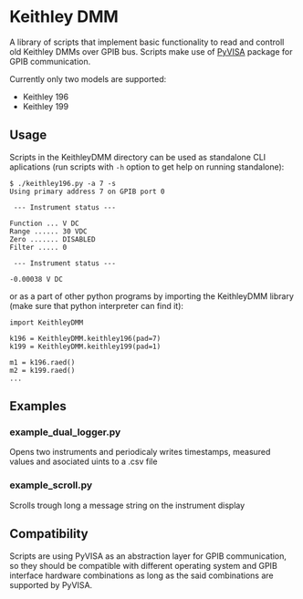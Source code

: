 # Keithley DMM

A library of scripts that implement basic functionality to read and controll old Keithley DMMs over GPIB bus. Scripts make use of [PyVISA](https://pyvisa.readthedocs.io/en/latest/index.html) package for GPIB communication.

Currently only two models are supported:

* Keithley 196
* Keithley 199

## Usage

Scripts in the KeithleyDMM directory can be used as standalone CLI aplications (run scripts with `-h` option to get help on running standalone):

```
$ ./keithley196.py -a 7 -s
Using primary address 7 on GPIB port 0

 --- Instrument status ---

Function ... V DC
Range ...... 30 VDC
Zero ....... DISABLED
Filter ..... 0

 --- Instrument status ---

-0.00038 V DC
```

or as a part of other python programs by importing the KeithleyDMM library (make sure that python interpreter can find it):

```
import KeithleyDMM

k196 = KeithleyDMM.keithley196(pad=7)
k199 = KeithleyDMM.keithley199(pad=1)

m1 = k196.raed()
m2 = k199.raed()
...
```

## Examples

### example_dual_logger.py

Opens two instruments and periodicaly writes timestamps, measured values and asociated uints to a .csv file

### example_scroll.py

Scrolls trough long a message string on the instrument display

## Compatibility

Scripts are using PyVISA as an abstraction layer for GPIB communication, so they should be compatible with different operating system and GPIB interface hardware combinations as long as the said combinations are supported by PyVISA.
